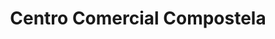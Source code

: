 ---
title: "Centro Comercial Compostela"
url: /santiago-de-compostela/centro-comercial-compostela/
shop: Einkaufszentrum
---